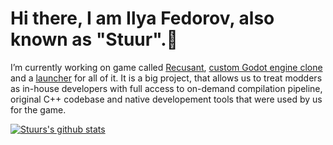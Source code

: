 # Hi there, I am Ilya Fedorov, also known as "Stuur".👋

I’m currently working on game called [Recusant](https://github.com/unaryinc/Recusant), [custom Godot engine clone](https://github.com/unaryinc/RecusantGodot) and a [launcher](https://github.com/unaryinc/RecusantLauncher) for all of it. It is a big project, that allows us to treat modders as in-house developers with full access to on-demand compilation pipeline, original C++ codebase and native developement tools that were used by us for the game.

[![Stuurs's github stats](https://github-readme-stats.vercel.app/api?username=IlyaStuurFedorov&theme=highcontrast&show_icons=true)](https://github.com/anuraghazra/github-readme-stats)
